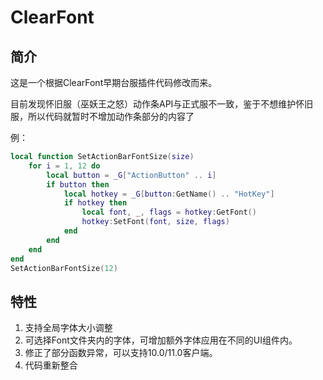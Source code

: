 # ClearFont
## 简介

这是一个根据ClearFont早期台服插件代码修改而来。

目前发现怀旧服（巫妖王之怒）动作条API与正式服不一致，鉴于不想维护怀旧服，所以代码就暂时不增加动作条部分的内容了

例：
```lua
local function SetActionBarFontSize(size)
    for i = 1, 12 do
        local button = _G["ActionButton" .. i]
        if button then
            local hotkey = _G[button:GetName() .. "HotKey"]
            if hotkey then
                local font, _, flags = hotkey:GetFont()
                hotkey:SetFont(font, size, flags)
            end
        end
    end
end
SetActionBarFontSize(12)
```

## 特性

1. 支持全局字体大小调整
2. 可选择Font文件夹内的字体，可增加额外字体应用在不同的UI组件内。
3. 修正了部分函数异常，可以支持10.0/11.0客户端。
4. 代码重新整合
